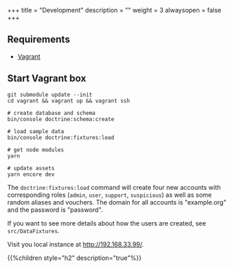 +++
title = "Development"
description = ""
weight = 3
alwaysopen = false
+++

## Requirements

* [Vagrant](https://vagrantup.com/)

## Start Vagrant box

    git submodule update --init
    cd vagrant && vagrant up && vagrant ssh

    # create database and schema
    bin/console doctrine:schema:create

    # load sample data
    bin/console doctrine:fixtures:load

    # get node modules
    yarn

    # update assets
    yarn encore dev

The `doctrine:fixtures:load` command will create four new accounts with
corresponding roles (`admin`, `user`, `support`, `suspicious`) as well
as some random aliases and vouchers. The domain for all accounts is
"example.org" and the password is "password".

If you want to see more details about how the users are created, see
`src/DataFixtures`.

Visit you local instance at http://192.168.33.99/.

{{%children style="h2" description="true"%}}
